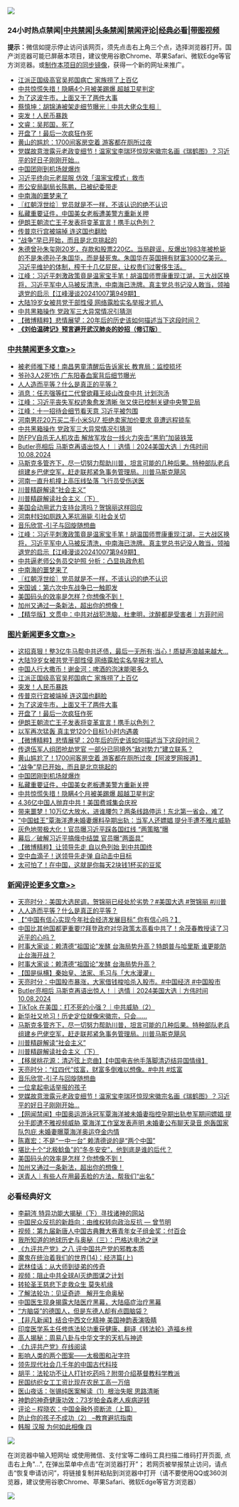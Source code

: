 ![](https://raw.githubusercontent.com/jsvpn/jsproxy/dev/64photo/fqnews-qr.jpg)

<div id="tt">
<h3>24小时热点禁闻|<a href="#%E4%B8%AD%E5%85%B1%E7%A6%81%E9%97%BB%E6%9B%B4%E5%A4%9A%E6%96%87%E7%AB%A0">中共禁闻</a>|<a href="#%E5%9B%BE%E7%89%87%E6%96%B0%E9%97%BB%E6%9B%B4%E5%A4%9A%E6%96%87%E7%AB%A0">头条禁闻</a>|<a href="#%E6%96%B0%E9%97%BB%E8%AF%84%E8%AE%BA%E6%9B%B4%E5%A4%9A%E6%96%87%E7%AB%A0">禁闻评论|<a href="#%E5%BF%85%E7%9C%8B%E7%BB%8F%E5%85%B8%E5%A5%BD%E6%96%87">经典必看</a>|<a href="https://696153.xyz/3" target="_blank">带图视频</a></h3>
<div><b>提示：</b>微信如提示停止访问该网页，须先点击右上角三个点，选择浏览器打开。国产浏览器可能已屏蔽本项目，建议使用谷歌Chrome、苹果Safari、微软Edge等官方浏览器。或<a href="%E5%88%B6%E4%BD%9Cgit%E7%A6%81%E9%97%BB%E9%95%9C%E5%83%8F.md">制作本项目的同步镜像</a>，获得一个新的网址来推广。</div>
<ul>

<li><a href="/topimagenews/20241008/2099048.md">江派正国级高官吴邦国病亡 家族捞了上百亿</a></li>
<li><a href="/topimagenews/20241008/2098824.md">中共惊慌失措！隐瞒4个月被美踢爆 超越卫星判定</a></li>
<li><a href="/topimagenews/20241008/2098932.md">为了这波牛市，上面又干了两件大事</a></li>
<li><a href="/sohnews/20241008/2098991.md">蔡慎坤：胡锦涛被架走细节曝光｜中共大佬众生相｜</a></li>
<li><a href="/topimagenews/20241008/2099044.md">突发！人民币暴跌</a></li>
<li><a href="/sohnews/20241008/2099086.md">文睿：吴邦国，死了</a></li>
<li><a href="/topimagenews/20241008/2098931.md">开盘了！最后一次疯狂作死</a></li>
<li><a href="/cnnews/20241008/2098864.md">黄山的尴尬：1700间客房空着 游客都在厕所过夜</a></li>
<li><a href="/comments/20241008/2098942.md">党媒故意泄露元老政变细节！温家宝李瑞环惊现宋徽宗名画《瑞鹤图》？习近平的好日子刚刚开始…</a></li>
<li><a href="/topimagenews/20241008/2098880.md">中国团刚到机场就爆炸</a></li>
<li><a href="/headline/20241008/2099088.md">习近平终向元老屈服 仿效「温家宝模式」救市</a></li>
<li><a href="/baitai/20241008/2099008.md">市公安局副局长陈鹏，已被纪委带走</a></li>
<li><a href="/cbnews/20241008/2098939.md">中南海的噩梦来了</a></li>
<li><a href="/cbnews/20241008/2098912.md">〖红朝浮世绘〗党员就是不一样，不该认识的绝不认识</a></li>
<li><a href="/topimagenews/20241008/2098847.md">私藏重要证件，中国美女老板遭美警方重新关押</a></li>
<li><a href="/topimagenews/20241008/2098886.md">伊朗王朝流亡王子发表将变革宣言！携手以色列？</a></li>
<li><a href="/topimagenews/20241008/2099043.md">传普京行宫被端掉 连这国也翻脸</a></li>
<li><a href="/topimagenews/20241008/2098881.md">“战争”早已开始，而且是北京挑起的</a></li>
<li><a href="/sohnews/20241008/2098911.md">朱德曾孙朱玺刚20岁，存款和股票220亿。当局辟谣，反爆出1983年被枪毙的不是朱德孙子朱国华，而是替死鬼。朱国华在英国拥有财富3000亿美元。习近平维护的体制，榨干十几亿屁民，让权贵们过奢侈生活。</a></li>
<li><a href="/cbnews/20241008/2098955.md">江峰：习近平刺激政策竟是温家宝手笔！胡温国师贾康重现江湖，三大战区换将，习近平军中人马被反清洗，中南海已洗牌。真主党总书记没人敢当，领袖退党的启示【江峰漫谈20241007第949期】</a></li>
<li><a href="/topimagenews/20241008/2099173.md">大陆19岁女被共党干部性侵 网络露脸实名举报才抓人</a></li>
<li><a href="/cbnews/20241008/2099135.md">中共黑箱操作 党政军三大异常情况引猜测</a></li>
<li><a href="/topimagenews/20241008/2098884.md">【微博精粹】悲情展望：20年后的历史该如何描述当下这段时间？</a></li>
<li><b><a href="/comments/20200207/1272816.md" target="_blank">《刘伯温碑记》预言避开武汉肺炎的妙招（修订版）</a></b></li>
</ul>
</div>

<div class="catlist">
<h3><a href="/cbnews/" target="_blank">中共禁闻</a><span><a href="/cbnews/" target="_blank" rel="nofollow">更多文章>></a></span></h3>
<ul>
<li><a href="/cbnews/20241009/2099271.md" target="_blank">被老师推下楼！南昌男童清醒后告诉家长 教育局：监控损坏</a></li>
<li><a href="/cbnews/20241009/2099256.md" target="_blank">爷孙3人2死1伤 广东阳春血案背后细节曝光</a></li>
<li><a href="/comments/20241009/2099228.md" target="_blank">人人造而平等？什么是真正的平等？</a></li>
<li><a href="/cbnews/20241009/2099218.md" target="_blank">消息：任志强等红二代曾欲藉王岐山改良中共 计划泡汤</a></li>
<li><a href="/cbnews/20241009/2099216.md" target="_blank">江峰：习近平丧失军权迹象愈发清晰 张又侠已控制关键中央警卫局</a></li>
<li><a href="/cbnews/20241009/2099215.md" target="_blank">江峰：十一招待会细节看天意 习近平被包围</a></li>
<li><a href="/cbnews/20241008/2099174.md" target="_blank">河南男花20万买二手小米SU7 拒绝卖家加价要求 竟遭远程锁车</a></li>
<li><a href="/cbnews/20241008/2099135.md" target="_blank">中共黑箱操作 党政军三大异常情况引猜测</a></li>
<li><a href="/cbnews/20241008/2099134.md" target="_blank">防FPV自杀无人机攻击 解放军攻台一线火力突击“黑豹”加装铁笼</a></li>
<li><a href="/comments/20241008/2099122.md" target="_blank">Butler亮相后 马斯克再语出惊人！｜选情｜2024美国大选｜方伟时间 10.08.2024</a></li>
<li><a href="/comments/20241008/2099051.md" target="_blank">马斯克多管齐下，尽一切努力帮助川普，坦言可能的几种后果。特种部队老兵组建乡巴佬空军，赶走联邦紧急事务管理局。川普马斯克飓风</a></li>
<li><a href="/cbnews/20241008/2099049.md" target="_blank">河南一直升机撞上高压线坠落 飞行员受伤送医</a></li>
<li><a href="/comments/20241008/2099038.md" target="_blank">川普精辟解读“社会主义”</a></li>
<li><a href="/comments/20241008/2099037.md" target="_blank">川普精辟解读社会主义（下）</a></li>
<li><a href="/cbnews/20241008/2098982.md" target="_blank">美国会动用武力支持台湾吗？贺锦丽这样回应</a></li>
<li><a href="/cbnews/20241008/2098981.md" target="_blank">河南村妇如厕跌入茅坑溺毙 引社会关切</a></li>
<li><a href="/comments/20241008/2098978.md" target="_blank">音乐欣赏-引子与回旋随想曲</a></li>
<li><a href="/cbnews/20241008/2098955.md" target="_blank">江峰：习近平刺激政策竟是温家宝手笔！胡温国师贾康重现江湖，三大战区换将，习近平军中人马被反清洗，中南海已洗牌。真主党总书记没人敢当，领袖退党的启示【江峰漫谈20241007第949期】</a></li>
<li><a href="/cbnews/20241008/2098944.md" target="_blank">中共逼老师公务员交护照 分析：凸显执政危机</a></li>
<li><a href="/cbnews/20241008/2098939.md" target="_blank">中南海的噩梦来了</a></li>
<li><a href="/cbnews/20241008/2098912.md" target="_blank">〖红朝浮世绘〗党员就是不一样，不该认识的绝不认识</a></li>
<li><a href="/cbnews/20241008/2098887.md" target="_blank">宋国诚：第六次中东战争已一触即发</a></li>
<li><a href="/comments/20241008/2098871.md" target="_blank">美国码头的效率是怎样？你想像不到！</a></li>
<li><a href="/comments/20241008/2098870.md" target="_blank">加州又通过一条新法，超出你的想像！</a></li>
<li><a href="/comments/20241008/2098854.md" target="_blank">【精华版】文贯中：中共对战犯洗脑，杜聿明，沈醉都是受害者｜方菲时间</a></li>

</ul>
</div>
<div class="catlist">
<h3><a href="/topimagenews/" target="_blank">图片新闻</a><span><a href="/topimagenews/" target="_blank" rel="nofollow">更多文章>></a></span></h3>
<ul>
<li><a href="/topimagenews/20241009/2099255.md" target="_blank">这招真狠！整3亿牛马帮中共还债，最后一无所有;当心！质疑声浪越来越大…</a></li>
<li><a href="/topimagenews/20241008/2099173.md" target="_blank">大陆19岁女被共党干部性侵 网络露脸实名举报才抓人</a></li>
<li><a href="/topimagenews/20241008/2099132.md" target="_blank">中国人行大撒币！谢金河：啤酒的泡沫能喝多久</a></li>
<li><a href="/topimagenews/20241008/2099048.md" target="_blank">江派正国级高官吴邦国病亡 家族捞了上百亿</a></li>
<li><a href="/topimagenews/20241008/2099044.md" target="_blank">突发！人民币暴跌</a></li>
<li><a href="/topimagenews/20241008/2099043.md" target="_blank">传普京行宫被端掉 连这国也翻脸</a></li>
<li><a href="/topimagenews/20241008/2098932.md" target="_blank">为了这波牛市，上面又干了两件大事</a></li>
<li><a href="/topimagenews/20241008/2098931.md" target="_blank">开盘了！最后一次疯狂作死</a></li>
<li><a href="/topimagenews/20241008/2098886.md" target="_blank">伊朗王朝流亡王子发表将变革宣言！携手以色列？</a></li>
<li><a href="/topimagenews/20241008/2098885.md" target="_blank">以军再次猛轰 真主党120个目标1小时内遇袭</a></li>
<li><a href="/topimagenews/20241008/2098884.md" target="_blank">【微博精粹】悲情展望：20年后的历史该如何描述当下这段时间？</a></li>
<li><a href="/topimagenews/20241008/2098883.md" target="_blank">传退伍军人组团抢劫党官 一部分已同境外“敌对势力”建立联系？</a></li>
<li><a href="/topimagenews/20241008/2098882.md" target="_blank">黄山尴尬了！1700间客房空着 游客都在厕所过夜【阿波罗网报道】</a></li>
<li><a href="/topimagenews/20241008/2098881.md" target="_blank">“战争”早已开始，而且是北京挑起的</a></li>
<li><a href="/topimagenews/20241008/2098880.md" target="_blank">中国团刚到机场就爆炸</a></li>
<li><a href="/topimagenews/20241008/2098847.md" target="_blank">私藏重要证件，中国美女老板遭美警方重新关押</a></li>
<li><a href="/topimagenews/20241008/2098824.md" target="_blank">中共惊慌失措！隐瞒4个月被美踢爆 超越卫星判定</a></li>
<li><a href="/topimagenews/20241008/2098823.md" target="_blank">4.36亿中国人抛弃中共！美国费城集会庆祝</a></li>
<li><a href="/topimagenews/20241008/2098801.md" target="_blank">带来噩梦！10万亿大放水，进谁腰包？两条线路停运！东北第一省会，难了</a></li>
<li><a href="/topimagenews/20241008/2098771.md" target="_blank">“中国蛙王”覃海洋遭未婚妻爆料孕期出轨：当军人还嫖娼 提分手遭不雅片威胁</a></li>
<li><a href="/topimagenews/20241007/2098719.md" target="_blank">灰色地带极大化！官员曝习近平踩各国红线 “两策略”曝</a></li>
<li><a href="/topimagenews/20241007/2098718.md" target="_blank">幕后／破解习近平搞俄中结盟 官员曝“两面具”</a></li>
<li><a href="/topimagenews/20241007/2098513.md" target="_blank">【微博精粹】让领导先走 自以色列始 到中共国终</a></li>
<li><a href="/topimagenews/20241007/2098497.md" target="_blank">空中血滴子！送领导先走弹 自动击中目标</a></li>
<li><a href="/topimagenews/20241007/2098496.md" target="_blank">太可怕了！在中国，这就是你每天2块钱1杯买的豆浆</a></li>

</ul>
</div>
<div class="catlist">
<h3><a href="/comments/" target="_blank">新闻评论</a><span><a href="/comments/" target="_blank" rel="nofollow">更多文章>></a></span></h3>
<ul>
<li><a href="/comments/20241009/2099254.md" target="_blank">天亮时分：美国大选民调，贺锦丽已经处於劣势？#美国大选 #贺锦丽 #川普</a></li>
<li><a href="/comments/20241009/2099228.md" target="_blank">人人造而平等？什么是真正的平等？</a></li>
<li><a href="/comments/20241009/2099214.md" target="_blank">【“中国有信心实现今年社会经济发展目标” 你有信心吗？】</a></li>
<li><a href="/comments/20241009/2099194.md" target="_blank">中国比其他国都更重要⁉️拜登政府对华政策太高看中共了！余茂春教授读了习近平的心吗？</a></li>
<li><a href="/comments/20241008/2099186.md" target="_blank">时事大家谈：赖清德“祖国论”发酵 台海局势升高？特朗普与哈里斯 谁更能防止台海开战？</a></li>
<li><a href="/comments/20241008/2099150.md" target="_blank">时事大家谈：赖清德“祖国论”发酵 台海局势升高？</a></li>
<li><a href="/comments/20241008/2099145.md" target="_blank">【国是纵横】秦始皇、法家、毛习与「大水漫灌」</a></li>
<li><a href="/comments/20241008/2099131.md" target="_blank">天亮时分：中国股市暴涨，大家借钱梭哈杀入股市。#中国经济 #中国股市</a></li>
<li><a href="/comments/20241008/2099122.md" target="_blank">Butler亮相后 马斯克再语出惊人！｜选情｜2024美国大选｜方伟时间 10.08.2024</a></li>
<li><a href="/comments/20241008/2099114.md" target="_blank">TikTok 在美国：打不死的小强？｜中共威胁（2）</a></li>
<li><a href="/comments/20241008/2099076.md" target="_blank">新华社又呛习！历史定位就像宋徽宗，只会&#8230;&#8230;</a></li>
<li><a href="/comments/20241008/2099051.md" target="_blank">马斯克多管齐下，尽一切努力帮助川普，坦言可能的几种后果。特种部队老兵组建乡巴佬空军，赶走联邦紧急事务管理局。川普马斯克飓风</a></li>
<li><a href="/comments/20241008/2099038.md" target="_blank">川普精辟解读“社会主义”</a></li>
<li><a href="/comments/20241008/2099037.md" target="_blank">川普精辟解读社会主义（下）</a></li>
<li><a href="/comments/20241008/2099031.md" target="_blank">【移居桃花源：清迈弦上恋曲】【中国电吉他手落脚清迈结异国情缘】</a></li>
<li><a href="/comments/20241008/2099010.md" target="_blank">天亮时分：“红四代”炫富，财富多倒难以想像。#中共 #炫富</a></li>
<li><a href="/comments/20241008/2098978.md" target="_blank">音乐欣赏-引子与回旋随想曲</a></li>
<li><a href="/comments/20241008/2098956.md" target="_blank">一位拿起电话举报的孩子</a></li>
<li><a href="/comments/20241008/2098942.md" target="_blank">党媒故意泄露元老政变细节！温家宝李瑞环惊现宋徽宗名画《瑞鹤图》？习近平的好日子刚刚开始…</a></li>
<li><a href="/comments/20241008/2098918.md" target="_blank">【网闻禁闻】中国奥运游泳冠军覃海洋被未婚妻指控孕期出轨参军期间嫖娼 提分手即遭不雅视频威胁 覃海洋工作室发表声明 未婚妻公布聊天录音 炮轰国家队包庇 未婚妻曝覃海洋奥运夺金内情</a></li>
<li><a href="/comments/20241008/2098895.md" target="_blank">陈嘉宏：不是“一中一台” 赖清德说的是“两个中国”</a></li>
<li><a href="/comments/20241008/2098894.md" target="_blank">堪比十个“北极鲶鱼”的“冬冬安安”，他到底是谁的后代？</a></li>
<li><a href="/comments/20241008/2098871.md" target="_blank">美国码头的效率是怎样？你想像不到！</a></li>
<li><a href="/comments/20241008/2098870.md" target="_blank">加州又通过一条新法，超出你的想像！</a></li>
<li><a href="/comments/20241008/2098862.md" target="_blank">送青人｜有些人在用最丢脸的方法，帮我们“出名”</a></li>

</ul>
</div>

<div class="catlist">
<h3>必看经典好文</h3>
<ul>
<li><a href="/tculture/xiulian/20160303/508938.md" target="_blank">李嗣涔 特异功能大揭秘（下）寻找诸神的网站</a></li>
<li><a href="/comments/20220713/1757701.md" target="_blank">中国民众反抗的新趋向：由维权转向政治反抗 — 曾节明</a></li>
<li><a href="/comments/20220518/1734456.md" target="_blank">视频：第九届新唐人中国古典舞大赛青年女子组金奖：付百合</a></li>
<li><a href="/tculture/xiulian/20170726/797589.md" target="_blank">我所知道的地球历史与奥秘（三）：巴格达电池之谜</a></li>
<li><a href="/bookonline/20131116/201047.md" target="_blank">《九评共产党》之八 评中国共产党的邪教本质</a></li>
<li><a href="/topimagenews/20180605/953415.md" target="_blank">魔鬼在统治着我们的世界(14)：经济篇(上)</a></li>
<li><a href="/topimagenews/20130216/104433.md" target="_blank">武林佳话：从大师到徒弟的传奇</a></li>
<li><a href="/comments/20201221/1451945.md" target="_blank">视频：阻止中共全球AI灭绝图谋之计划</a></li>
<li><a href="/health/20141127/823595.md" target="_blank">转轮圣王慈悲下走救众生 莫失机缘</a></li>
<li><a href="/comments/20200307/1289968.md" target="_blank">了解法轮功：见证奇迹　解开生命奥秘</a></li>
<li><a href="/comments/20230815/1920336.md" target="_blank">中国医生现身揭露大陆医疗黑幕，大陆癌症治疗黑幕</a></li>
<li><a href="/comments/20220129/1685716.md" target="_blank">“方脑袋”的德国人，但是东德人却有点圆脑袋？</a></li>
<li><a href="/comments/20231201/1968320.md" target="_blank">【非凡新闻】结合中西文化精神 美国神韵表演吸睛</a></li>
<li><a href="/comments/20220416/1720335.md" target="_blank">印度医学系主任修炼法轮功重获健康、翻译《转法轮》造福乡梓</a></li>
<li><a href="/aomi/history/20170924/831575.md" target="_blank">高人揭秘：周易八卦与中华文字的天机与神迹</a></li>
<li><a href="/bookonline/20131116/201057.md" target="_blank">《九评共产党》在线阅读</a></li>
<li><a href="/tculture/20220622/1748765.md" target="_blank">影响人类的两个图案——太极图和卍字符</a></li>
<li><a href="/comments/20220329/1711799.md" target="_blank">领先现代社会几千年的中国古代科技</a></li>
<li><a href="/cbnews/20190215/1081272.md" target="_blank">胡平：法轮功不让人打针吃药吗？附带介绍基督教科学教派</a></li>
<li><a href="/lifebaike/20200515/1328783.md" target="_blank">民国纺织女工工资比现在农民工高一万倍</a></li>
<li><a href="/tculture/20231217/1975364.md" target="_blank">医山夜话：张锡纯医案解读（1）根治失眠 思路清晰</a></li>
<li><a href="/comments/20220315/1705037.md" target="_blank">神韵的神奇健康功效：73岁帕金森老人疾病逆转</a></li>
<li><a href="/ssgc/20230821/1923285.md" target="_blank">评论 &#8211; 程晓农：中国金融外资断流（上篇）</a></li>
<li><a href="/comments/20230917/1933753.md" target="_blank">防止你的孩子不成功（2） &#8211;教育避坑指南</a></li>
<li><a href="/bannedvideo/20220403/1714030.md" target="_blank">韩服 汉服 为何如此相像 四</a></li>

</ul>
</div>

![](https://raw.githubusercontent.com/jsvpn/jsproxy/dev/64photo/fqnews-qr.jpg)

在浏览器中输入短网址 或使用微信、支付宝等二维码工具扫描二维码打开页面, 点击右上角"...", 在弹出菜单中点击“在浏览器打开”； 若网页被举报禁止访问，请点击“恢复申请访问”，将链接复制并粘贴到浏览器中打开（请不要使用QQ或360浏览器，建议使用谷歌Chrome、苹果Safari、微软Edge等官方浏览器）

![](https://raw.githubusercontent.com/jsvpn/jsproxy/dev/64photo/wx.jpg)